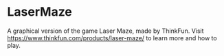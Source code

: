# LaserMaze
A graphical version of the game Laser Maze, made by ThinkFun.  Visit https://www.thinkfun.com/products/laser-maze/ to learn more and how to play.
